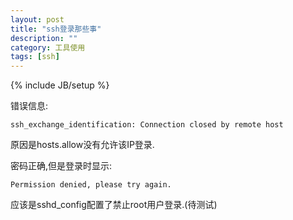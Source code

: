 ```yaml
---
layout: post
title: "ssh登录那些事"
description: ""
category: 工具使用
tags: [ssh]
---
```

{% include JB/setup %}

错误信息:

	ssh_exchange_identification: Connection closed by remote host

原因是hosts.allow没有允许该IP登录.

密码正确,但是登录时显示:

	Permission denied, please try again.

应该是sshd_config配置了禁止root用户登录.(待测试)

